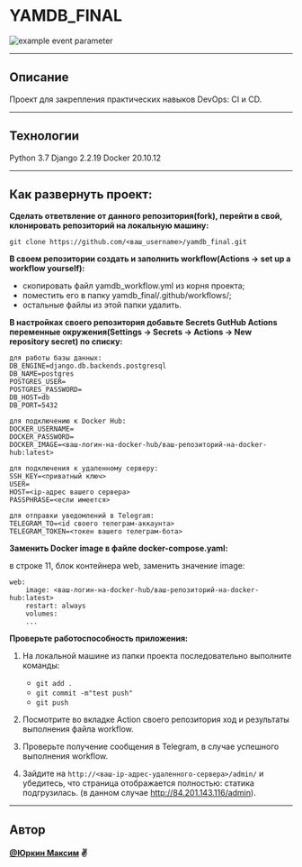 # YAMDB_FINAL
![example event parameter](https://github.com/Zoltrix88/yamdb_final/actions/workflows/yamdb_workflow.yml/badge.svg?event=push)
____

## Описание
Проект для закрепления практических навыков DevOps: CI и CD.
____
## Технологии
Python 3.7 Django 2.2.19 Docker 20.10.12
____
## Как развернуть проект:
**Сделать ответвление от данного репозитория(fork), перейти в свой, клонировать репозиторий на локальную машину:**

```
git clone https://github.com/<ваш_username>/yamdb_final.git
```

**В своем репозитории создать и заполнить workflow(Actions -> set up a workflow yourself):**

+ скопировать файл yamdb_workflow.yml из корня проекта;
+ поместить его в папку yamdb_final/.github/workflows/;
+ остальные файлы из этой папки удалить.

**В настройках своего репозитория добавьте Secrets GutHub Actions переменные окружения(Settings -> Secrets -> Actions -> New repository secret) по списку:**
```
для работы базы данных:
DB_ENGINE=django.db.backends.postgresql
DB_NAME=postgres
POSTGRES_USER=
POSTGRES_PASSWORD=
DB_HOST=db
DB_PORT=5432

для подключению к Docker Hub:
DOCKER_USERNAME=
DOCKER_PASSWORD=
DOCKER_IMAGE=<ваш-логин-на-docker-hub/ваш-репозиторий-на-docker-hub:latest>

для подключения к удаленному серверу:
SSH_KEY=<приватный ключ>
USER=
HOST=<ip-адрес вашего сервера>
PASSPHRASE=<если имеется>

для отправки уведомлений в Telegram:
TELEGRAM_TO=<id своего телеграм-аккаунта>
TELEGRAM_TOKEN=<токен вашего телеграм-бота>
```

**Заменить Docker image в файле docker-compose.yaml:**

в строке 11, блок контейнера web, заменить значение image:
```
web:
    image: <ваш-логин-на-docker-hub/ваш-репозиторий-на-docker-hub:latest>
    restart: always
    volumes:
    ...
```

**Проверьте работоспособность приложения:**
1. На локальной машине из папки проекта последовательно выполните команды: 
   
    + `git add . `
    + `git commit -m"test push" `
    + `git push`
2. Посмотрите во вкладке Action своего репозитория ход и результаты выполнения файла workflow.
3. Проверьте получение сообщения в Telegram, в случае успешного выполнения workflow.
4. Зайдите на `http://<ваш-ip-адрес-удаленного-сервера>/admin/` и убедитесь, что страница отображается полностью: статика подгрузилась. (в данном случае http://84.201.143.116/admin).
____
## Автор
#### [@Юркин Максим](https://github.com/Zoltrix88) ✌️